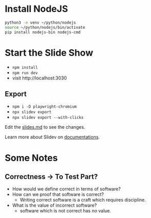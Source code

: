 # Install NodeJS

```bash
python3 -m venv ~/python/nodejs
source ~/python/nodejs/bin/activate
pip install nodejs-bin nodejs-cmd
```

# Start the Slide Show

- `npm install`
- `npm run dev`
- visit http://localhost:3030

## Export

- `npm i -D playwright-chromium`
- `npx slidev export`
- `npx slidev export --with-clicks`

Edit the [slides.md](./slides.md) to see the changes.

Learn more about Slidev on [documentations](https://sli.dev/).

# Some Notes

## Correctness -> To Test Part?
- How would we define correct in terms of software?
- How can we proof that software is correct?
    - Writing correct software is a craft which requires discipline.
- What is the value of incorrect software?
    - software which is not correct has *no* value.